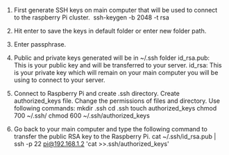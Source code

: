1. First generate SSH keys on main computer that will be used to connect to the
 raspberry Pi cluster.
 ssh-keygen -b 2048 -t rsa

2. Hit enter to save the keys in default folder or enter new folder path.

3. Enter passphrase.

4. Public and private keys generated will be in ~/.ssh folder
id_rsa.pub: This is your public key and will be transferred to your server.
id_rsa: This is your private key which will remain on your main computer you
will be using to connect to your server.

5. Connect to Raspberry Pi and create .ssh directory. Create authorized_keys
file. Change the permissions of files and directory. Use following commands:
mkdir .ssh
cd .ssh
touch authorized_keys
chmod 700 ~/.ssh/
chmod 600 ~/.ssh/authorized_keys

6. Go back to your main computer and type the following command to transfer
the public RSA key to the Raspberry Pi.
cat ~/.ssh/id_rsa.pub | ssh -p 22 pi@192.168.1.2 'cat >>.ssh/authorized_keys'

